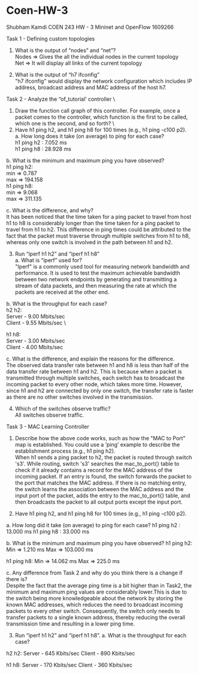 # Coen-HW-3

Shubham Kamdi 
COEN 243 HW - 3
Mininet and OpenFlow
1609266

Task 1 - Defining custom topologies

1. What is the output of “nodes” and “net”? 
\
Nodes => Gives the all the individual nodes in the current topology 
\
Net => It will display all links of the current topology

2. What is the output of “h7 ifconfig”
\
"h7 ifconfig" would display the network configuration which includes IP address, broadcast address and MAC address of the host h7.

Task 2 - Analyze the “of_tutorial’ controller
\
1. Draw the function call graph of this controller. For example, once a packet comes to the
controller, which function is the first to be called, which one is the second, and so forth?
\
2. Have h1 ping h2, and h1 ping h8 for 100 times (e.g., h1 ping -c100 p2).
\
a. How long does it take (on average) to ping for each case?
\
h1 ping h2 : 7.052 ms
\
h1 ping h8 : 28.928 ms 

b.  What is the minimum and maximum ping you have observed?
\
h1 ping h2:
\
min =>  0.787
\
max => 194.158
\
h1 ping h8:
\
min => 9.068 
\
max => 311.135

c. What is the difference, and why?
\
It has been noticed that the time taken for a ping packet to travel from host h1 to h8 is considerably longer than the time taken 
for a ping packet to travel from h1 to h2. This difference in ping times could be attributed to the fact that the packet must 
traverse through multiple switches from h1 to h8, whereas only one switch is involved in the path between h1 and h2.

3. Run “iperf h1 h2” and “iperf h1 h8”
\
a. What is “iperf” used for?
\
"Iperf" is a commonly used tool for measuring network bandwidth and performance. It is used to test the maximum achievable bandwidth
between two network endpoints by generating and transmitting a stream of data packets, and then measuring the rate at which the packets
are received at the other end.

b. What is the throughput for each case?\
h2 h2:\
Server - 9.00 Mbits/sec \
Client - 9.55 Mbits/sec \

h1 h8:\
Server - 3.00 Mbits/sec \
Client - 4.00 Mbits/sec 

c. What is the difference, and explain the reasons for the difference. \
The observed data transfer rate between h1 and h8 is less than half of the data transfer rate between h1 and h2. This is because when a packet
is transmitted through multiple switches, each switch has to broadcast the incoming packet to every other node, which takes more time.
However, since h1 and h2 are connected by only one switch, the transfer rate is faster as there are no other switches involved in the transmission.

4. Which of the switches observe traffic? \
All switches observe traffic.

Task 3 - MAC Learning Controller

1. Describe how the above code works, such as how the "MAC to Port" map is established. You could use a ‘ping’ example to describe
the establishment process (e.g., h1 ping h2). \
When h1 sends a ping packet to h2, the packet is routed through switch 's3'. While routing, switch 's3' searches the mac_to_port{}
table to check if it already contains a record for the MAC address of the incoming packet. If an entry is found, the switch forwards
the packet to the port that matches the MAC address. If there is no matching entry, the switch learns the association between the MAC
address and the input port of the packet, adds the entry to the mac_to_port{} table, and then broadcasts the packet to all output ports
except the input port.

2. Have h1 ping h2, and h1 ping h8 for 100 times (e.g., h1 ping -c100 p2). 

a. How long did it take (on average) to ping for each case?
h1 ping h2 : 13.000  ms
h1 ping h8 : 33.000 ms

b. What is the minimum and maximum ping you have observed? 
h1 ping h2:
Min => 1.210 ms
Max => 103.000 ms

h1 ping h8:
Min => 14.062 ms
Max => 225.0 ms

c. Any difference from Task 2 and why do you think there is a change if there is?
\
Despite the fact that the average ping time is a bit higher than in Task2, the minimum and maximum ping values are considerably lower.This is due to the switch being more knowledgeable about the network by storing the known MAC addresses, which reduces the need to broadcast incoming packets to every other switch. Consequently, the switch only needs to transfer packets to a single known address, thereby reducing the overall transmission time and resulting in a lower ping time.

3. Run “iperf h1 h2” and “iperf h1 h8”.
a. What is the throughput for each case?

h2 h2:
Server - 645 Kbits/sec
Client - 890 Kbits/sec

h1 h8:
Server - 170 Kbits/sec
Client - 360 Kbits/sec
        
